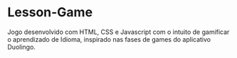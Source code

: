 # Lesson-Game
Jogo desenvolvido com HTML, CSS e Javascript com o intuito de gamificar o aprendizado de Idioma, inspirado nas fases de games do aplicativo Duolingo.
